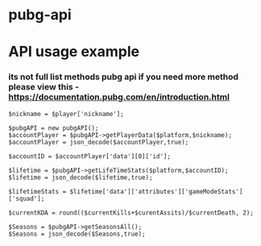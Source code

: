 # pubg-api

# API usage example
### its not full list methods pubg api if you need more method please view this  - https://documentation.pubg.com/en/introduction.html

```$platform = $player['Platform'];
$nickname = $player['nickname'];
            
$pubgAPI = new pubgAPI();
$accountPlayer = $pubgAPI->getPlayerData($platform,$nickname);
$accountPlayer = json_decode($accountPlayer,true);

$accountID = $accountPlayer['data'][0]['id']; 

$lifetime = $pubgAPI->getLifeTimeStats($platform,$accountID);
$lifetime = json_decode($lifetime,true);

$lifetimeStats = $lifetime['data']['attributes']['gameModeStats']['squad'];

$currentKDA = round(($currentKills+$curentAssits)/$currentDeath, 2);

$Seasons = $pubgAPI->getSeasonsAll();
$Seasons = json_decode($Seasons,true);
```
